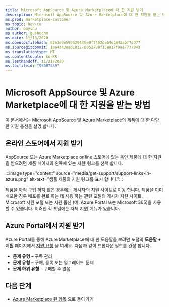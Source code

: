 ```yaml
---
title: Microsoft AppSource 및 Azure Marketplace에 대 한 지원 받기
description: Microsoft AppSource 및 Azure Marketplace에 대 한 지원을 받는 방법에 대해 알아봅니다.
ms.prod: marketplace-customer
ms.topic: how-to
author: Guyshu
ms.author: gushuchm
ms.date: 11/18/2020
ms.openlocfilehash: 82e3e9e599429449e0f7462deb4e3843abf75077
ms.sourcegitcommit: 1aa43438ad181278052788f15e017f9ae7777943
ms.translationtype: MT
ms.contentlocale: ko-KR
ms.lasthandoff: 11/21/2020
ms.locfileid: "95007339"
---
```

# <a name="how-to-get-support-for-microsoft-appsource-and-azure-marketplace"></a>Microsoft AppSource 및 Azure Marketplace에 대 한 지원을 받는 방법

이 문서에서는 Microsoft AppSource 및 Azure Marketplace의 제품에 대 한 다양 한 지원 옵션을 설명 합니다. 

## <a name="get-support-in-an-online-store"></a>온라인 스토어에서 지원 받기

AppSource 또는 Azure Marketplace online 스토어에 있는 동안 제품에 대 한 지원을 받으려면 제품 페이지의 왼쪽에 있는 지원 링크를 선택 합니다. 

:::image type="content" source="media/get-support/support-links-in-azure.png" alt-text="샘플 제품의 지원 링크를 표시 합니다.":::

제품을 아직 구입 하지 않은 경우에는 게시자의 지원 사이트로 이동 합니다. 제품을 이미 배포한 경우 배포를 완료 하는 데 사용 하는 관련 포털의 게시자 지원 사이트, Microsoft 지원 포털 또는 지원 옵션 (예: Azure Portal 또는 Microsoft 365)을 사용할 수 있습니다. 이러한 각 포털에는 자체 지원 메뉴가 있습니다.

## <a name="get-support-from-the-azure-portal"></a>Azure Portal에서 지원 받기

Azure Portal를 통해 Azure Marketplace에 대 한 도움말을 보려면 포털의 **도움말 + 지원** 페이지에서 [지원 요청](https://portal.azure.com/#blade/Microsoft_Azure_Support/HelpAndSupportBlade/newsupportrequest) 을 여세요. 다음과 같이 드롭다운 필드를 완성 합니다.

- **문제 유형** – 구독 관리
- **문제 유형** – 구매, 등록 또는 업그레이드 문제
- **문제 하위 유형** – 구매할 수 없음

## <a name="next-steps"></a>다음 단계

- [Azure Marketplace 된 항목](azure-marketplace-overview.md) 으로 돌아가기
